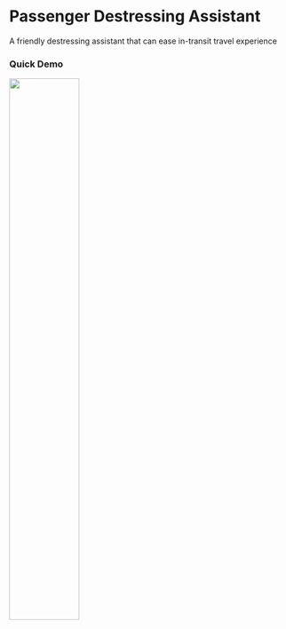 # Passenger Destressing Assistant
A friendly destressing assistant that can ease in-transit travel experience

### Quick Demo

[<img src="https://i.ytimg.com/vi/GUyViwDE9PU/maxresdefault.jpg" width="50%">](https://www.youtube.com/watch?v=GUyViwDE9PU "Passenger Destressing Assistant")
